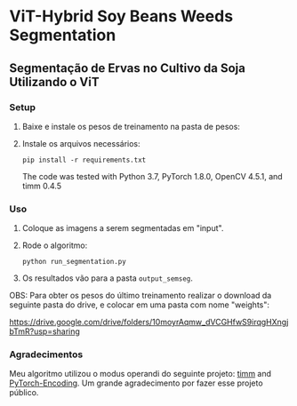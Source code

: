 # ViT-Hybrid Soy Beans Weeds Segmentation

## Segmentação de Ervas no Cultivo da Soja Utilizando o ViT

### Setup 

1) Baixe e instale os pesos de treinamento na pasta de pesos:
  
2) Instale os arquivos necessários: 

    ```shell
    pip install -r requirements.txt
    ```

   The code was tested with Python 3.7, PyTorch 1.8.0, OpenCV 4.5.1, and timm 0.4.5

### Uso

1) Coloque as imagens a serem segmentadas em "input".

2) Rode o algoritmo:

    ```shell
    python run_segmentation.py
    ```

3) Os resultados vão para a pasta `output_semseg`.

OBS: Para obter os pesos do último treinamento realizar o download da seguinte pasta do drive, e colocar em uma pasta com nome "weights": 

https://drive.google.com/drive/folders/10moyrAqmw_dVCGHfwS9irqgHXngjbTmR?usp=sharing


### Agradecimentos

Meu algoritmo utilizou o modus operandi do seguinte projeto: [timm](https://github.com/rwightman/pytorch-image-models) and [PyTorch-Encoding](https://github.com/zhanghang1989/PyTorch-Encoding). Um grande agradecimento por fazer esse projeto público.
